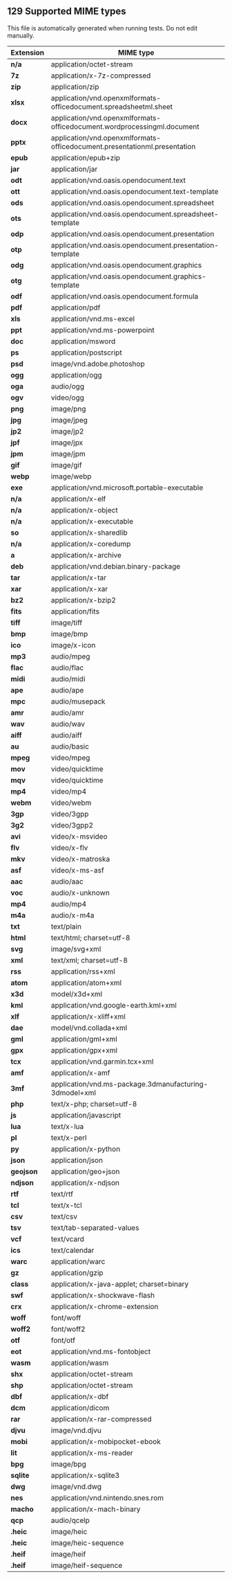 ## 129 Supported MIME types
This file is automatically generated when running tests. Do not edit manually.

Extension | MIME type
--------- | --------
**n/a** | application/octet-stream
**7z** | application/x-7z-compressed
**zip** | application/zip
**xlsx** | application/vnd.openxmlformats-officedocument.spreadsheetml.sheet
**docx** | application/vnd.openxmlformats-officedocument.wordprocessingml.document
**pptx** | application/vnd.openxmlformats-officedocument.presentationml.presentation
**epub** | application/epub+zip
**jar** | application/jar
**odt** | application/vnd.oasis.opendocument.text
**ott** | application/vnd.oasis.opendocument.text-template
**ods** | application/vnd.oasis.opendocument.spreadsheet
**ots** | application/vnd.oasis.opendocument.spreadsheet-template
**odp** | application/vnd.oasis.opendocument.presentation
**otp** | application/vnd.oasis.opendocument.presentation-template
**odg** | application/vnd.oasis.opendocument.graphics
**otg** | application/vnd.oasis.opendocument.graphics-template
**odf** | application/vnd.oasis.opendocument.formula
**pdf** | application/pdf
**xls** | application/vnd.ms-excel
**ppt** | application/vnd.ms-powerpoint
**doc** | application/msword
**ps** | application/postscript
**psd** | image/vnd.adobe.photoshop
**ogg** | application/ogg
**oga** | audio/ogg
**ogv** | video/ogg
**png** | image/png
**jpg** | image/jpeg
**jp2** | image/jp2
**jpf** | image/jpx
**jpm** | image/jpm
**gif** | image/gif
**webp** | image/webp
**exe** | application/vnd.microsoft.portable-executable
**n/a** | application/x-elf
**n/a** | application/x-object
**n/a** | application/x-executable
**so** | application/x-sharedlib
**n/a** | application/x-coredump
**a** | application/x-archive
**deb** | application/vnd.debian.binary-package
**tar** | application/x-tar
**xar** | application/x-xar
**bz2** | application/x-bzip2
**fits** | application/fits
**tiff** | image/tiff
**bmp** | image/bmp
**ico** | image/x-icon
**mp3** | audio/mpeg
**flac** | audio/flac
**midi** | audio/midi
**ape** | audio/ape
**mpc** | audio/musepack
**amr** | audio/amr
**wav** | audio/wav
**aiff** | audio/aiff
**au** | audio/basic
**mpeg** | video/mpeg
**mov** | video/quicktime
**mqv** | video/quicktime
**mp4** | video/mp4
**webm** | video/webm
**3gp** | video/3gpp
**3g2** | video/3gpp2
**avi** | video/x-msvideo
**flv** | video/x-flv
**mkv** | video/x-matroska
**asf** | video/x-ms-asf
**aac** | audio/aac
**voc** | audio/x-unknown
**mp4** | audio/mp4
**m4a** | audio/x-m4a
**txt** | text/plain
**html** | text/html; charset=utf-8
**svg** | image/svg+xml
**xml** | text/xml; charset=utf-8
**rss** | application/rss+xml
**atom** | application/atom+xml
**x3d** | model/x3d+xml
**kml** | application/vnd.google-earth.kml+xml
**xlf** | application/x-xliff+xml
**dae** | model/vnd.collada+xml
**gml** | application/gml+xml
**gpx** | application/gpx+xml
**tcx** | application/vnd.garmin.tcx+xml
**amf** | application/x-amf
**3mf** | application/vnd.ms-package.3dmanufacturing-3dmodel+xml
**php** | text/x-php; charset=utf-8
**js** | application/javascript
**lua** | text/x-lua
**pl** | text/x-perl
**py** | application/x-python
**json** | application/json
**geojson** | application/geo+json
**ndjson** | application/x-ndjson
**rtf** | text/rtf
**tcl** | text/x-tcl
**csv** | text/csv
**tsv** | text/tab-separated-values
**vcf** | text/vcard
**ics** | text/calendar
**warc** | application/warc
**gz** | application/gzip
**class** | application/x-java-applet; charset=binary
**swf** | application/x-shockwave-flash
**crx** | application/x-chrome-extension
**woff** | font/woff
**woff2** | font/woff2
**otf** | font/otf
**eot** | application/vnd.ms-fontobject
**wasm** | application/wasm
**shx** | application/octet-stream
**shp** | application/octet-stream
**dbf** | application/x-dbf
**dcm** | application/dicom
**rar** | application/x-rar-compressed
**djvu** | image/vnd.djvu
**mobi** | application/x-mobipocket-ebook
**lit** | application/x-ms-reader
**bpg** | image/bpg
**sqlite** | application/x-sqlite3
**dwg** | image/vnd.dwg
**nes** | application/vnd.nintendo.snes.rom
**macho** | application/x-mach-binary
**qcp** | audio/qcelp
**.heic** | image/heic
**.heic** | image/heic-sequence
**.heif** | image/heif
**.heif** | image/heif-sequence
